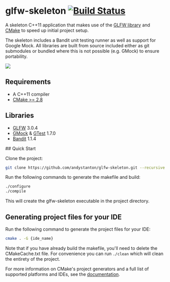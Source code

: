 # glfw-skeleton [![Build Status](https://travis-ci.org/andystanton/glfw-skeleton.png?branch=master)](https://travis-ci.org/andystanton/glfw-skeleton)

A skeleton C++11 application that makes use of the [GLFW library](http://www.glfw.org) and [CMake](http://www.cmake.org/) to speed up initial project setup.

The skeleton includes a Bandit unit testing runner as well as support for Google Mock. All libraries are built from source included either as git submodules or bundled where this is not possible (e.g. GMock) to ensure portability.

![](http://andystanton.github.io/glfw-skeleton/images/content/2.0/glfw-skeleton.png)

## Requirements

* A C++11 compiler
* [CMake >= 2.8](http://www.cmake.org/cmake/resources/software.html)

## Libraries

* [GLFW](http://www.glfw.org/) 3.0.4
* [GMock](https://code.google.com/p/googlemock/) & [GTest](https://code.google.com/p/googletest/) 1.7.0
* [Bandit](http://banditcpp.org/) 1.1.4

## Quick Start

Clone the project:

```sh
git clone https://github.com/andystanton/glfw-skeleton.git --recursive && cd glfw-skeleton
```

Run the following commands to generate the makefile and build:

```sh
./configure
./compile
```

This will create the glfw-skeleton executable in the project directory.

## Generating project files for your IDE

Run the following command to generate the project files for your IDE:

```sh
cmake . -G {ide_name}
```

Note that if you have already build the makefile, you'll need to delete the CMakeCache.txt file. For convenience you can run ```./clean``` which will clean the entirety of the project.

For more information on CMake's project generators and a full list of supported platforms and IDEs, see the [documentation](http://www.cmake.org/Wiki/CMake_Generator_Specific_Information).
